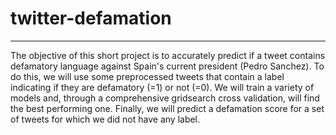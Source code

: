 # twitter-defamation
---

The objective of this short project is to accurately predict if a tweet contains defamatory language against Spain's current president (Pedro Sanchez). To do this, we will use some preprocessed tweets that contain a label indicating if they are defamatory (=1) or not (=0). We will train a variety of models and, through a comprehensive gridsearch cross validation, will find the best performing one. Finally, we will predict a defamation score for a set of tweets for which we did not have any label.
